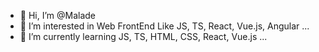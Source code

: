 - 👋 Hi, I’m @Malade
- 👀 I’m interested in Web FrontEnd Like JS, TS, React, Vue.js, Angular ...
- 🌱 I’m currently learning JS, TS, HTML, CSS, React, Vue.js ...

<!---
Malade/Malade is a ✨ special ✨ repository because its `README.md` (this file) appears on your GitHub profile.
You can click the Preview link to take a look at your changes.
--->

